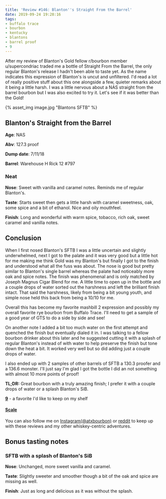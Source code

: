 ```yaml
---
title: 'Review #146: Blanton''s Straight From the Barrel'
date: 2019-09-24 19:28:16
tags:
- buffalo trace
- bourbon
- kentucky
- blantons
- barrel proof
- 9
---
```

After my review of Blanton's Gold fellow r/bourbon member u/supercondriac traded me a bottle of Straight From the Barrel, the only regular Blanton's release I hadn't been able to taste yet. As the name indicates this expression of Blanton's is uncut and unfiltered. I'd read a lot of really positive stuff about this one alongside a few, quieter remarks about it being a little harsh. I was a little nervous about a NAS straight from the barrel bourbon but I was also excited to try it. Let's see if it was better than the Gold!

{% asset_img image.jpg "Blantons SFTB" %}

## Blanton's Straight from the Barrel
**Age**: NAS

**Abv**: 127.3 proof

**Dump date**: 7/11/18

**Barrel**: Warehouse H Rick 12 #797

### Neat
**Nose**: Sweet with vanilla and caramel notes. Reminds me of regular Blanton's.

**Taste**: Starts sweet then gets a little harsh with caramel sweetness, oak, some spice and a bit of ethanol. Nice and oily mouthfeel.

**Finish**: Long and wonderful with warm spice, tobacco, rich oak, sweet caramel and vanilla notes.

## Conclusion

When I first nosed Blanton's SFTB I was a little uncertain and slightly underwhelmed, next I got to the palate and it was very good but a little hot for me making me think Gold was my Blanton's but finally I got to the finish and understood what all the fuss was about. The nose is good but pretty similar to Blanton's single barrel whereas the palate had noticeably more oak and spice notes. The finish was phenomenal and is only matched by Joseph Magnus Cigar Blend for me. A little time to open up in the bottle and a couple drops of water sorted out the harshness and left the brilliant finish intact. That said the harshness, likely from being a bit young youth, and simple nose held this back from being a 10/10 for me.

Overall this has become my favorite mashbill 2 expression and possibly my overall favorite rye bourbon from Buffalo Trace. I'll need to get a sample of a good year of GTS to do a side by side and see!

On another note I added a bit too much water on the first attempt and quenched the finish but eventually dialed it in. I was talking to a fellow bourbon drinker about this later and he suggested cutting it with a splash of regular Blanton's instead of with water to help preserve the finish but tone down the heat a bit. It worked very well but so did adding just a couple drops of water.

I also ended up with 2 samples of other barrels of SFTB a 130.3 proofer and a 136.6 monster. I'll just say I'm glad I got the bottle I did an not something with almost 10 more points of proof!

**TL;DR:** Great bourbon with a truly amazing finish; I prefer it with a couple drops of water or a splash Blanton's SiB.

[**9**](https://atxbourbon.com/tags/9/) - a favorite I'd like to keep on my shelf

#### [Scale](http://atxbourbon.com/Scale/)

You can also follow me on [Instagram(@atxbourbon)](https://www.instagram.com/atxbourbon/) or [reddit](https://www.reddit.com/r/scottmotorraddrinks/) to keep up with these reviews and my other whiskey-centric adventures.

## Bonus tasting notes

### SFTB with a splash of Blanton's SiB

**Nose**: Unchanged, more sweet vanilla and caramel.

**Taste**: Slightly sweeter and smoother though a bit of the oak and spice are missing as well.

**Finish**: Just as long and delicious as it was without the splash.
